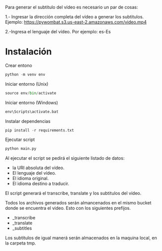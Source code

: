Para generar el subtitulo del vídeo es necesario un par de cosas:

1.- Ingresar la dirección completa del vídeo a generar los subtitulos. Ejemplo:
https://pywombat.s3.us-east-2.amazonaws.com/video.mp4

2.-Ingresa el lenguaje del vídeo. Por ejemplo: es-Es

# Instalación

Crear entono

```python
python -m venv env
```

Iniciar entorno (Unix)

```python
source env/bin/activate
```

Iniciar entorno (Windows)

```python
env\Scripts\activate.bat
```

Instalar dependencias

```python
pip install -r requirements.txt
```

Ejecutar script

```python
python main.py
```

Al ejecutar el script se pedirá el siguiente listado de datos:

* la URI absoluta del vídeo. 
* El lenguaje del vídeo.
* El idioma original.
* El idioma destino a traducir.

El script generará el transcribe, translate y los subtitulos del vídeo.

Todos los archivos generados serán almancenados en el mismo bucket donde se encuentra el video. Esto con los siguientes prefijos.

* _transcribe
* _translate
* _subtitles

Los subtitulos de igual manerá serán almacenados en la maquina local, en la carpeta tmp.
